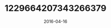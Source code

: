 ---
title: "1229664207343266379"
cover: "2016-04-16 21.50.18 1229664207343266379_46248401"
photo: "2016-04-16 21.50.18 1229664207343266379_46248401"
date: "2016-04-16"
type: "photo"
---